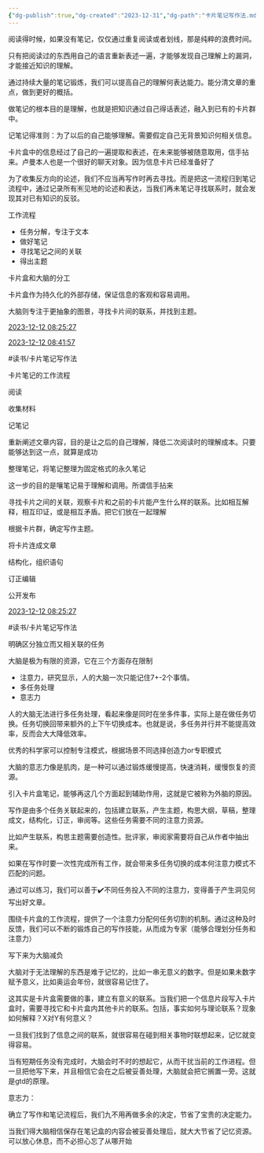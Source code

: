 ```yaml
---
{"dg-publish":true,"dg-created":"2023-12-31","dg-path":"卡片笔记写作法.md","permalink":"/卡片笔记写作法/","dgPassFrontmatter":true}
---
```



阅读得时候，如果没有笔记，仅仅通过重复阅读或者划线，那是纯粹的浪费时间。

只有把阅读过的东西用自己的语言重新表述一遍，才能够发现自己理解上的漏洞，才能接近知识的理解。

通过持续大量的笔记锻炼，我们可以提高自己的理解何表达能力。能分清文章的重点，做到更好的概括。

做笔记的根本目的是理解，也就是把知识通过自己得话表述，融入到已有的卡片群中。

记笔记得准则：为了以后的自己能够理解。需要假定自己无背景知识何相关信息。

卡片盒中的信息经过了自己的一遍提取和表述，在未来能够被随意取用，信手拈来。卢曼本人也是一个很好的聊天对象。因为信息卡片已经准备好了

为了收集反方向的论述，我们不应当再写作时再去寻找。而是把这一流程归到笔记流程中，通过记录所有🈶见地的论述和表达，当我们再未笔记寻找联系时，就会发现其对已有知识的反驳。

工作流程

- 任务分解，专注于文本
- 做好笔记
- 寻找笔记之间的关联
- 得出主题

卡片盒和大脑的分工

卡片盒作为持久化的外部存储，保证信息的客观和容易调用。

大脑则专注于更抽象的图景，寻找卡片间的联系，并找到主题。

[2023-12-12 08:25:27](https://v.flomoapp.com/mine/?memo_id=OTQ4MTM3NTI)



[2023-12-12 08:41:57](https://v.flomoapp.com/mine/?memo_id=OTQ4MTU3ODg)

#读书/卡片笔记写作法

卡片笔记的工作流程

阅读

收集材料

记笔记

重新阐述文章内容，目的是让之后的自己理解，降低二次阅读时的理解成本。只要能够达到这一点，就算是成功

整理笔记，将笔记整理为固定格式的永久笔记

这一步的目的是嚷笔记易于理解和调用。所谓信手拈来

寻找卡片之间的关联，观察卡片和之前的卡片能产生什么样的联系。比如相互解释，相互印证，或是相互矛盾。把它们放在一起理解


根据卡片群，确定写作主题。

将卡片连成文章

结构化，组织语句

订正编辑

公开发布



[2023-12-12 08:25:27](https://v.flomoapp.com/mine/?memo_id=OTQ4MTM3NTI)

#读书/卡片笔记写作法

明确区分独立而又相关联的任务

大脑是极为有限的资源，它在三个方面存在限制

- 注意力，研究显示，人的大脑一次只能记住7+-2个事情。
- 多任务处理
- 意志力

人的大脑无法进行多任务处理，看起来像是同时在坐多件事，实际上是在做任务切换。任务切换回带来额外的上下午切换成本。也就是说，多任务并行并不能提高效率，反而会大大降低效率。

优秀的科学家可以控制专注模式，根据场景不同选择创造力or专职模式

大脑的意志力像是肌肉，是一种可以通过锻炼缓慢提高，快速消耗，缓慢恢复的资源。

引入卡片盒笔记，能够再这几个方面起到辅助作用，这就是它被称为外脑的原因。

写作是由多个任务关联起来的，包括建立联系，产生主题，构思大纲，草稿，整理成文，结构化，订正，审阅等。这些任务需要不同的注意力资源。

比如产生联系，构思主题需要创造性。批评家，审阅家需要将自己从作者中抽出来。

如果在写作时要一次性完成所有工作，就会带来多任务切换的成本何注意力模式不匹配的问题。

通过可以练习，我们可以善于✔️不同任务投入不同的注意力，变得善于产生洞见何写出好文章。

围绕卡片盒的工作流程，提供了一个注意力分配何任务切割的机制。通过这种及时反馈，我们可以不断的锻炼自己的写作技能，从而成为专家（能够合理划分任务和注意力）

写下来为大脑减负

大脑对于无法理解的东西是难于记忆的，比如一串无意义的数字。但是如果未数字赋予意义，比如奥运会年份，就很容易记住了。

这其实是卡片盒需要做的事，建立有意义的联系。当我们把一个信息片段写入卡片盒时，需要寻找它和卡片盒内其他卡片的联系。包括，事实如何与理论联系？现象如何解释？X对Y有何意义？

一旦我们找到了信息之间的联系，就很容易在碰到相关事物时联想起来，记忆就变得容易。

当有短期任务没有完成时，大脑会时不时的想起它，从而干扰当前的工作进程。但一旦把他写下来，并且相信它会在之后被妥善处理，大脑就会把它搁置一旁。这就是gtd的原理。

意志力：

确立了写作和笔记流程后，我们九不用再做多余的决定，节省了宝贵的决定能力。

当我们得大脑相信保存在笔记盒的内容会被妥善处理后，就大大节省了记忆资源。可以放心休息，而不必担心忘了从哪开始


